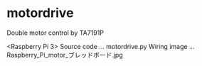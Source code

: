 # motordrive
Double motor control by TA7191P
<Arduino>   
  
 
<Raspberry Pi 3>   Source code ... motordrive.py  Wiring image ... Raspberry_Pi_motor_ブレッドボード.jpg
